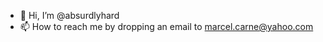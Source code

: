 - 👋 Hi, I’m @absurdlyhard
- 📫 How to reach me by dropping an email to marcel.carne@yahoo.com

<!---
absurdlyhard/absurdlyhard is a ✨ special ✨ repository because its `README.md` (this file) appears on your GitHub profile.
You can click the Preview link to take a look at your changes.
--->
